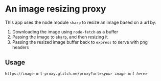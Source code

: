 # An image resizing proxy

This app uses the node module `sharp` to resize an image based on a url by:

1. Downloading the image using `node-fetch` as a buffer
1. Passing the image to `sharp`, and then resizing it
1. Passing the resized image buffer back to `express` to serve with png headers

## Usage
`https://image-url-proxy.glitch.me/proxy?url=`<em>`<your image url here>`</em>